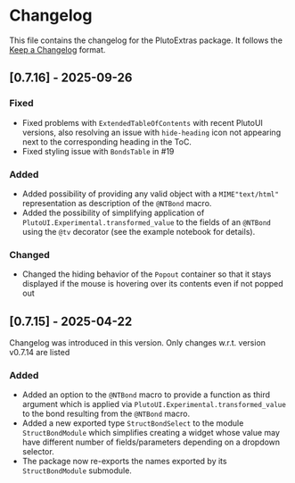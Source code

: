 # Changelog

This file contains the changelog for the PlutoExtras package. It follows the [Keep a Changelog](https://keepachangelog.com/en/1.1.0/) format.

## [0.7.16] - 2025-09-26

### Fixed
- Fixed problems with `ExtendedTableOfContents` with recent PlutoUI versions, also resolving an issue with `hide-heading` icon not appearing next to the corresponding heading in the ToC.
- Fixed styling issue with `BondsTable` in #19

### Added
- Added possibility of providing any valid object with a `MIME"text/html"` representation as description of the `@NTBond` macro.
- Added the possibility of simplifying application of `PlutoUI.Experimental.transformed_value` to the fields of an `@NTBond` using the `@tv` decorator (see the example notebook for details).

### Changed
- Changed the hiding behavior of the `Popout` container so that it stays displayed if the mouse is hovering over its contents even if not popped out


## [0.7.15] - 2025-04-22
Changelog was introduced in this version. Only changes w.r.t. version v0.7.14 are listed

### Added
- Added an option to the `@NTBond` macro to provide a function as third argument which is applied via `PlutoUI.Experimental.transformed_value` to the bond resulting from the `@NTBond` macro.
- Added a new exported type `StructBondSelect` to the module `StructBondModule` which simplifies creating a widget whose value may have different number of fields/parameters depending on a dropdown selector.
- The package now re-exports the names exported by its `StructBondModule` submodule.